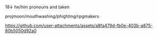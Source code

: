 18↓ he/him pronouns and taken

projmoon/mouthwashing/phighting/rpgmakers

https://github.com/user-attachments/assets/a8fa479d-fb0e-403b-a875-80b5050d92a0


